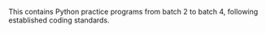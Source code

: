 This contains Python practice programs from batch 2 to batch 4, following established coding standards.
